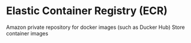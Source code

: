 
# Elastic Container Registry (ECR)

Amazon private repository for docker images (such as Ducker Hub)
Store container images